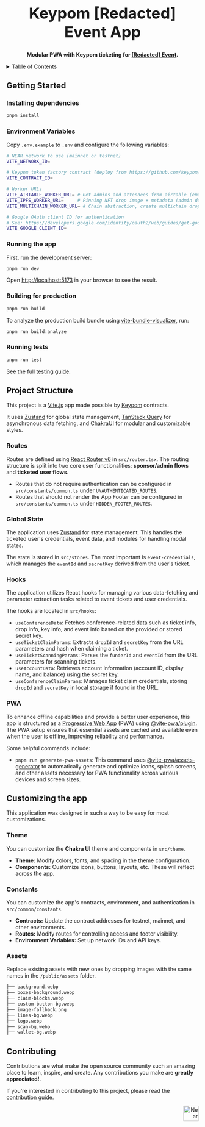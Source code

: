 <!-- markdownlint-disable MD014 -->
<!-- markdownlint-disable MD033 -->
<!-- markdownlint-disable MD041 -->
<!-- markdownlint-disable MD029 -->

<div align="center">

<h1 style="font-size: 2.5rem; font-weight: bold;">Keypom [Redacted] Event App</h1>

  <p>
    <strong>Modular PWA with Keypom ticketing for <a href="https://redactedbangkok.ai/" target="_blank">[Redacted] Event</a>.</strong>
  </p>

</div>

<details>
  <summary>Table of Contents</summary>

- [Getting Started](#getting-started)
  - [Installing dependencies](#installing-dependencies)
  - [Running the app](#running-the-app)
  - [Building for production](#building-for-production)
  - [Running tests](#running-tests)
- [Contributing](#contributing)

</details>

## Getting Started

### Installing dependencies

```bash
pnpm install
```

### Environment Variables

Copy `.env.example` to `.env` and configure the following variables:

```bash
# NEAR network to use (mainnet or testnet)
VITE_NETWORK_ID=

# Keypom token factory contract (deploy from https://github.com/keypom/events-account-factory)
VITE_CONTRACT_ID=

# Worker URLs
VITE_AIRTABLE_WORKER_URL= # Get admins and attendees from airtable (email collection)
VITE_IPFS_WORKER_URL=     # Pinning NFT drop image + metadata (admin dashboard)
VITE_MULTICHAIN_WORKER_URL= # Chain abstraction, create multichain drop (admin dashboard)

# Google OAuth client ID for authentication
# See: https://developers.google.com/identity/oauth2/web/guides/get-google-api-clientid
VITE_GOOGLE_CLIENT_ID=
```

### Running the app

First, run the development server:

```bash
pnpm run dev
```

Open [http://localhost:5173](http://localhost:5173) in your browser to see the result.

### Building for production

```bash
pnpm run build
```

To analyze the production build bundle using [vite-bundle-visualizer](https://www.npmjs.com/package/vite-bundle-visualizer), run:

```bash
pnpm run build:analyze
```

### Running tests

```bash
pnpm run test
```

See the full [testing guide](./playwright-tests/README.md).

## Project Structure

This project is a [Vite.js](https://vitejs.dev/) app made possible by [Keypom](https://github.com/keypom/keypom) contracts.

It uses [Zustand](https://github.com/pmndrs/zustand) for global state management, [TanStack Query](https://github.com/TanStack/query) for asynchronous data fetching, and [ChakraUI](https://chakra-ui.com/) for modular and customizable styles.

### Routes

Routes are defined using [React Router v6](https://reactrouter.com/en/main) in `src/router.tsx`. The routing structure is split into two core user functionalities: **sponsor/admin flows** and **ticketed user flows**.

- Routes that do not require authentication can be configured in `src/constants/common.ts` under `UNAUTHENTICATED_ROUTES`.
- Routes that should not render the App Footer can be configured in `src/constants/common.ts` under `HIDDEN_FOOTER_ROUTES`.

### Global State

The application uses [Zustand](https://github.com/pmndrs/zustand) for state management. This handles the ticketed user's credentials, event data, and modules for handling modal states.

The state is stored in `src/stores`. The most important is `event-credentials`, which manages the `eventId` and `secretKey` derived from the user's ticket.

### Hooks

The application utilizes React hooks for managing various data-fetching and parameter extraction tasks related to event tickets and user credentials.

The hooks are located in `src/hooks`:

- `useConferenceData`: Fetches conference-related data such as ticket info, drop info, key info, and event info based on the provided or stored secret key.
- `useTicketClaimParams`: Extracts `dropId` and `secretKey` from the URL parameters and hash when claiming a ticket.
- `useTicketScanningParams`: Parses the `funderId` and `eventId` from the URL parameters for scanning tickets.
- `useAccountData`: Retrieves account information (account ID, display name, and balance) using the secret key.
- `useConferenceClaimParams`: Manages ticket claim credentials, storing `dropId` and `secretKey` in local storage if found in the URL.

### PWA

To enhance offline capabilities and provide a better user experience, this app is structured as a [Progressive Web App](https://developer.mozilla.org/en-US/docs/Web/Progressive_web_apps) (PWA) using [@vite-pwa/plugin](https://vite-pwa-org.netlify.app/). The PWA setup ensures that essential assets are cached and available even when the user is offline, improving reliability and performance.

Some helpful commands include:

- `pnpm run generate-pwa-assets`: This command uses [@vite-pwa/assets-generator](https://vite-pwa-org.netlify.app/assets-generator/) to automatically generate and optimize icons, splash screens, and other assets necessary for PWA functionality across various devices and screen sizes.

## Customizing the app

This application was designed in such a way to be easy for most customizations.

### Theme

You can customize the **Chakra UI** theme and components in `src/theme`.

- **Theme:** Modify colors, fonts, and spacing in the theme configuration.
- **Components:** Customize icons, buttons, layouts, etc. These will reflect across the app.

### Constants

You can customize the app's contracts, environment, and authentication in `src/common/constants`.

- **Contracts:** Update the contract addresses for testnet, mainnet, and other environments.
- **Routes:** Modify routes for controlling access and footer visibility.
- **Environment Variables:** Set up network IDs and API keys.

### Assets

Replace existing assets with new ones by dropping images with the same names in the `/public/assets` folder.

```txt
├── background.webp
├── boxes-background.webp
├── claim-blocks.webp
├── custom-button-bg.webp
├── image-fallback.png
├── lines-bg.webp
├── logo.webp
├── scan-bg.webp
├── wallet-bg.webp
```

## Contributing

Contributions are what make the open source community such an amazing place to learn, inspire, and create. Any contributions you make are **greatly appreciated!**.

If you're interested in contributing to this project, please read the [contribution guide](./CONTRIBUTING).

<div align="right">
<a href="https://nearbuilders.org" target="_blank">
<img
  src="https://builders.mypinata.cloud/ipfs/QmWt1Nm47rypXFEamgeuadkvZendaUvAkcgJ3vtYf1rBFj"
  alt="Near Builders"
  height="40"
/>
</a>
</div>
